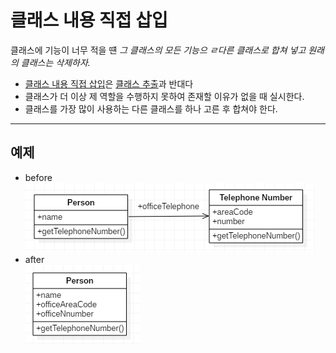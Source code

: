# 클래스 내용 직접 삽입

클래스에 기능이 너무 적을 떈
*그 클래스의 모든 기능으 ㄹ다른 클래스로 합쳐 넣고 원래의 클래스는 삭제하자.*

* [클래스 내용 직접 삽입](4.InlineClass.md)은 [클래스 추출](3.ExtractClass.md)과 반대다
* 클래스가 더 이상 제 역할을 수행하지 못하여 존재할 이유가 없을 때 실시한다.
* 클래스를 가장 많이 사용하는 다른 클래스를 하나 고른 후 합쳐야 한다.

---

## 예제
* before  
![Alt text](img/ExtractClass02.PNG)
* after  
![Alt text](img/ExtractClass01.PNG)